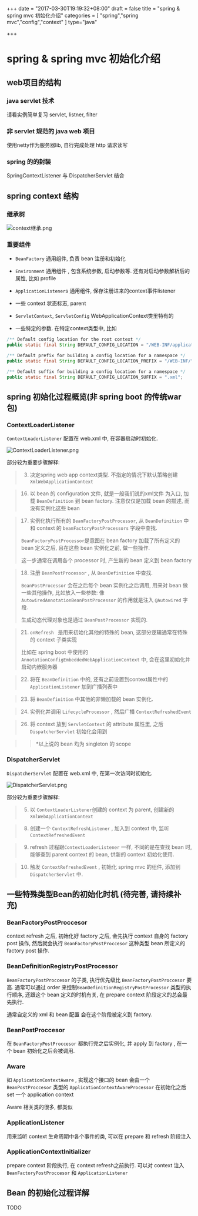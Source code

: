+++
date = "2017-03-30T19:19:32+08:00"
draft = false
title = "spring & spring mvc 初始化介绍"
categories = [ "spring","spring mvc","config","context" ]
type="java"

+++

# spring & spring mvc 初始化介绍

## web项目的结构

### java servlet 技术

请看实例简单复习 servlet, listner, filter

### 非 servlet 规范的 java web 项目

使用netty作为服务器lib, 自行完成处理 http 请求读写

### spring 的的封装

SpringContextListener 与 DispatcherServlet 结合

## spring context 结构

### 继承树

![context继承.png](http://img.yangxiaochen.com/image/blog/context继承.png)

### 重要组件

* `BeanFactory` 通用组件, 负责 bean 注册和初始化
* `Environment` 通用组件 , 包含系统参数, 启动参数等. 还有对启动参数解析后的属性, 比如 profile
* `ApplicationListener`s 通用组件, 保存注册进来的context事件listener
* 一些 context 状态标志, parent
* `ServletContext`, `ServletConfig` WebApplicationContext类里特有的


* 一些特定的参数. 在特定context类型中, 比如

```java
/** Default config location for the root context */
public static final String DEFAULT_CONFIG_LOCATION = "/WEB-INF/applicationContext.xml";

/** Default prefix for building a config location for a namespace */
public static final String DEFAULT_CONFIG_LOCATION_PREFIX = "/WEB-INF/";

/** Default suffix for building a config location for a namespace */
public static final String DEFAULT_CONFIG_LOCATION_SUFFIX = ".xml";	
```





## spring 初始化过程概览(非 spring boot 的传统war包)

### ContextLoaderListener

`ContextLoaderListener` 配置在 web.xml 中, 在容器启动时初始化.

![ContextLoaderListener.png](http://img.yangxiaochen.com/image/blog/ContextLoaderListener.png)



部分较为重要步骤解释:

>3) 决定spring web app context类型. 不指定的情况下默认策略创建 `XmlWebApplicationContext`

>16) 以 bean 的 configuration 文件, 就是一般我们说的xml文件 为入口, 加载 `BeanDefinition` 到 bean factory. 注意仅仅是加载 bean 的描述, 而没有实例化这些 bean

> 17) 实例化执行所有的 `BeanFactoryPostProcessor`, 从 `BeanDefinition` 中和 context 的 `beanFactoryPostProcessors` 字段中查找.
>
> `BeanFactoryPostProcessor`是意图在 bean factory 加载了所有定义的 bean 定义之后, 且在这些 bean 实例化之前, 做一些操作.
>
> 这一步通常在调用各个 processor 时, 产生新的 bean 定义到 bean factory

> 18) 注册 `BeanPostProcessor` , 从 `BeanDefinition` 中查找.
>
> `BeanPostProcessor` 会在之后每个 bean 实例化之后调用, 用来对 bean 做一些其他操作, 比如放入一些参数: 像 `AutowiredAnnotationBeanPostProcessor` 的作用就是注入 `@Autowired` 字段.
>
> 生成动态代理对象也是通过  `BeanPostProcessor` 实现的.

> 21) `onRefresh ` 是用来初始化其他的特殊的 bean, 这部分逻辑通常在特殊的 context 子类实现
>
> 比如在 spring boot 中使用的 `AnnotationConfigEmbeddedWebApplicationContext` 中, 会在这里初始化并启动内嵌服务器 

> 22) 将在  `BeanDefinition` 中的, 还有之前设置到context属性中的  `ApplicationListener` 加到广播列表中

> 23) 将  `BeanDefinition`  中其他的非懒加载的 bean 实例化.

> 24) 实例化并调用 `LifecycleProcessor` , 然后广播 `ContextRefreshedEvent`

> 26) 将 context 放到 `ServletContext` 的 attribute 属性里, 之后 `DispatcherServlet` 初始化会用到

> > *以上说的 bean 均为 singleton 的 scope

### DispatcherServlet

`DispatcherServlet` 配置在 web.xml 中, 在第一次访问时初始化.

![DispatcherServlet.png](http://img.yangxiaochen.com/image/blog/DispatcherServlet.png)

部分较为重要步骤解释:

> 5) 以 `ContextLoaderListener`创建的 context 为 parent, 创建新的 `XmlWebApplicationContext`

> 8) 创建一个 `ContextRefreshListener` , 加入到 context 中, 监听 `ContextRefreshedEvent`

> 9) refresh 过程跟`ContextLoaderListener` 一样, 不同的是在查找 bean 时, 能够查到 parent context 的 bean, 供新的 context 初始化使用.

> 10) 触发  `ContextRefreshedEvent` , 初始化 spring mvc 的组件, 添加到 `DispatcherServlet` 中.

## 一些特殊类型Bean的初始化时机 (待完善, 请持续补充)

### BeanFactoryPostProccesor

context refresh 之后, 初始化好 factory 之后, 会先执行 context 自身的 factory post 操作, 然后就会执行  `BeanFactoryPostProccesor`  这种类型 bean 所定义的 factory post 操作.

### BeanDefinitionRegistryPostProcessor

`BeanFactoryPostProccesor` 的子类, 执行优先级比 `BeanFactoryPostProccesor` 要高. 通常可以通过 order 来控制`BeanDefinitionRegistryPostProcessor` 类型的执行顺序, 还跟这个 bean 定义的时机有关, 在 prepare context 阶段定义的总会最先执行.

通常自定义的 xml 和 bean 配置 会在这个阶段被定义到 factory.  

### BeanPostProccesor

在 `BeanFactoryPostProccesor` 都执行完之后实例化, 并 apply 到 factory ,  在一个 bean 初始化之后会被调用.

### Aware

如 `ApplicationContextAware` , 实现这个接口的 bean 会由一个 `BeanPostProccesor` 类型的  `ApplicationContextAwareProcessor` 在初始化之后 set 一个 application context

Aware 相关类的很多, 都类似

### ApplicationListener

用来监听 context 生命周期中各个事件的类, 可以在 prepare 和 refresh 阶段注入

### ApplicationContextInitializer

prepare context 阶段执行, 在 context refresh之前执行. 可以对 context 注入 `BeanFactoryPostProccesor` 和 `ApplicationListener`



## Bean 的初始化过程详解

TODO

